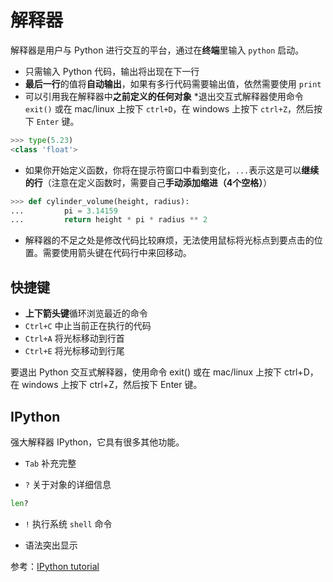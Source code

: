 # 解释器

解释器是用户与 Python 进行交互的平台，通过在**终端**里输入 `python` 启动。

* 只需输入 Python 代码，输出将出现在下一行
* **最后一行**的值将**自动输出**，如果有多行代码需要输出值，依然需要使用 `print`
* 可以引用我在解释器中**之前定义的任何对象**
*退出交互式解释器使用命令 `exit()` 或在 mac/linux 上按下 `ctrl+D`，在 windows 上按下 `ctrl+Z`，然后按下 `Enter` 键。

```python
>>> type(5.23)
<class 'float'>
```

* 如果你开始定义函数，你将在提示符窗口中看到变化，`...`表示这是可以**继续的行**（注意在定义函数时，需要自己**手动添加缩进（4个空格）**）

```python
>>> def cylinder_volume(height, radius):
...         pi = 3.14159
...         return height * pi * radius ** 2
```

* 解释器的不足之处是修改代码比较麻烦，无法使用鼠标将光标点到要点击的位置。需要使用箭头键在代码行中来回移动。

## 快捷键

* **上下箭头键**循环浏览最近的命令
* `Ctrl+C` 中止当前正在执行的代码
* `Ctrl+A` 将光标移动到行首
* `Ctrl+E` 将光标移动到行尾

要退出 Python 交互式解释器，使用命令 exit() 或在 mac/linux 上按下 ctrl+D，在 windows 上按下 ctrl+Z，然后按下 Enter 键。

## IPython
强大解释器 IPython，它具有很多其他功能。

* `Tab` 补充完整

* `?` 关于对象的详细信息
```python
len?
```

* `!` 执行系统 `shell` 命令

* 语法突出显示

参考：[IPython tutorial](https://ipython.org/ipython-doc/3/interactive/tutorial.html)